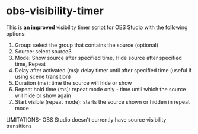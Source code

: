 # obs-visibility-timer

This is <strong>an improved</strong> visibility timer script for OBS Studio with the following options:

1. Group: select the group that contains the source (optional)
2. Source: select source3. 
4. Mode: Show source after specified time, Hide source after specified time, Repeat
5. Delay after activated (ms): delay timer until after specified time (useful if using scene transition)
6. Duration (ms): time the source will hide or show
7. Repeat hold time (ms): repeat mode only - time until which the source will hide or show again
8. Start visible (repeat mode): starts the source shown or hidden in repeat mode

LIMITATIONS-
OBS Studio doesn't currently have source visibility transitions
